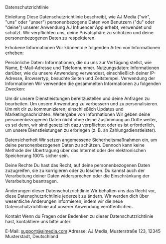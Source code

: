 Datenschutzrichtlinie

Einleitung Diese Datenschutzrichtlinie beschreibt, wie AJ Media ("wir", "uns" oder "unser") personenbezogene Daten von Benutzern ("du" oder "deine") unserer Anwendung AJ Influencer App erhebt, verwendet und schützt. Wir verpflichten uns, deine Privatsphäre zu schützen und deine personenbezogenen Daten zu respektieren.

Erhobene Informationen Wir können die folgenden Arten von Informationen erheben:

Persönliche Daten: Informationen, die du uns zur Verfügung stellst, wie Name, E-Mail-Adresse und Telefonnummer.
Nutzungsdaten: Informationen darüber, wie du unsere Anwendung verwendest, einschließlich deiner IP-Adresse, Browsertyp, besuchte Seiten und Zeitstempel.
Verwendung der Informationen Wir verwenden die gesammelten Informationen zu folgenden Zwecken:

Um dir unsere Dienstleistungen bereitzustellen und deine Anfragen zu bearbeiten.
Um unsere Anwendung zu verbessern und zu personalisieren.
Um mit dir zu kommunizieren, einschließlich Updates und Marketingnachrichten.
Weitergabe von Informationen Wir geben deine personenbezogenen Daten nicht ohne deine Zustimmung an Dritte weiter, es sei denn, wir sind gesetzlich dazu verpflichtet oder es ist erforderlich, um unsere Dienstleistungen zu erbringen (z. B. an Zahlungsdienstleister).

Datensicherheit Wir setzen angemessene Sicherheitsmaßnahmen ein, um deine personenbezogenen Daten zu schützen. Dennoch kann keine Methode der Übertragung über das Internet oder der elektronischen Speicherung 100% sicher sein.

Deine Rechte Du hast das Recht, auf deine personenbezogenen Daten zuzugreifen, sie zu korrigieren oder zu löschen. Du kannst auch der Verarbeitung deiner Daten widersprechen oder die Einschränkung der Verarbeitung beantragen.

Änderungen dieser Datenschutzrichtlinie Wir behalten uns das Recht vor, diese Datenschutzrichtlinie jederzeit zu ändern. Wir werden dich über wesentliche Änderungen informieren, indem wir die neue Datenschutzrichtlinie auf unserer Anwendung veröffentlichen.

Kontakt Wenn du Fragen oder Bedenken zu dieser Datenschutzrichtlinie hast, kontaktiere uns bitte unter:

E-Mail: support@ajmedia.com
Adresse: AJ Media, Musterstraße 123, 12345 Musterstadt, Deutschland
